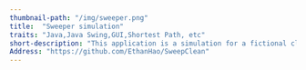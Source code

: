 ```yaml
---
thumbnail-path: "/img/sweeper.png"
title:  "Sweeper simulation"
traits: "Java,Java Swing,GUI,Shortest Path, etc"
short-description: "This application is a simulation for a fictional clean sweeper. You can know how the clean sweeper works through this application hopefully."
Address: "https://github.com/EthanHao/SweepClean"
---
```

